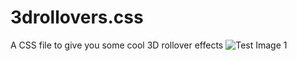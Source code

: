 # 3drollovers.css

A CSS file to give you some cool 3D rollover effects
![Test Image 1](https://github.com/sonumahajan/3drollovers.css/blob/master/demo.png)